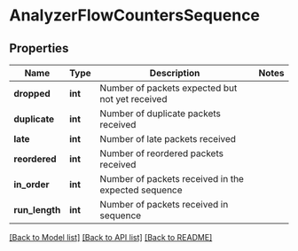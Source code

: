 # AnalyzerFlowCountersSequence

## Properties
Name | Type | Description | Notes
------------ | ------------- | ------------- | -------------
**dropped** | **int** | Number of packets expected but not yet received | 
**duplicate** | **int** | Number of duplicate packets received | 
**late** | **int** | Number of late packets received | 
**reordered** | **int** | Number of reordered packets received | 
**in_order** | **int** | Number of packets received in the expected sequence | 
**run_length** | **int** | Number of packets received in sequence | 

[[Back to Model list]](../README.md#documentation-for-models) [[Back to API list]](../README.md#documentation-for-api-endpoints) [[Back to README]](../README.md)


